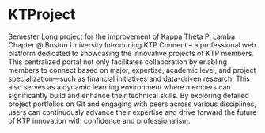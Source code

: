 # KTProject
Semester Long project for the improvement of Kappa Theta Pi Lamba Chapter @ Boston University
Introducing KTP Connect – a professional web platform dedicated to showcasing the innovative projects of KTP members. This centralized portal not only facilitates collaboration by enabling members to connect based on major, expertise, academic level, and project specialization—such as financial initiatives and data-driven research. This also serves as a dynamic learning environment where members can significantly build and enhance their technical skills. By exploring detailed project portfolios on Git and engaging with peers across various disciplines, users can continuously advance their expertise and drive forward the future of KTP innovation with confidence and professionalism.
